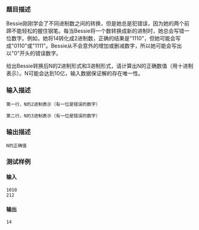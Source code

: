 ### 题目描述

Bessie刚刚学会了不同进制数之间的转换，但是她总是犯错误，因为她的两个前蹄不能轻松的握住钢笔。每当Bessie将一个数转换成新的进制时，她总会写错一位数字。例如，她将14转化成2进制数，正确的结果是"1110"，但她可能会写成"0110"或"1111"。Bessie从不会意外的增加或删减数字，所以她可能会写出以"0"开头的错误数字。

给出Bessie转换后N的2进制形式和3进制形式，请计算出N的正确数值（用十进制表示）。N可能会达到10亿，输入数据保证解的存在唯一性。

### 输入描述

```
第一行，N的2进制表示（有一位是错误的数字）

第二行，N的3进制表示（有一位是错误的数字）
```
### 输出描述

```
N的正确值
```

### 测试样例
#### 输入
```
1010
212

```
#### 输出
```
14
```
